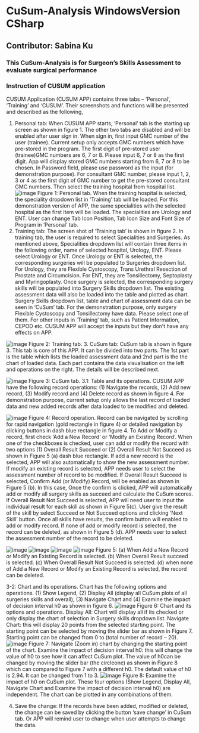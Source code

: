 # CuSum-Analysis WindowsVersion CSharp #
## Contributor: Sabina Ku

### This CuSum-Analysis is for Surgeon’s Skills Assessment to evaluate surgical performance
### Instruction of CUSUM application
CUSUM Application (CUSUM APP) contains three tabs – ‘Personal’, ‘Training’ and ‘CUSUM’. Their screenshots and functions will be presented and described as the following,
1.	Personal tab: When CUSUM APP starts, ‘Personal’ tab is the starting up screen as shown in figure 1. The other two tabs are disabled and will be enabled after user sign in. 
When sign in, first input GMC number of the user (trainee). Current setup only accepts GMC numbers which have pre-stored in the program. The first digit of pre-stored user (trainee)GMC numbers are 6, 7 or 8. Please input 6, 7 or 8 as the first digit. App will display stored GMC numbers starting from 6, 7 or 8 to be chosen.
In Password field, please use password as the input (for demonstration purpose).
For consultant GMC number, please input 1, 2, 3 or 4 as the first digit of GMC number to get the pre-stored consultant GMC numbers.
Then select the training hospital from hospital list.
![image](https://github.com/user-attachments/assets/b5833f06-20e7-42db-8091-1edf1180af24)
Figure 1: Personal tab.
When the training hospital is selected, the speciality dropdown list in ‘Training’ tab will be loaded. For this demonstration version of APP, the same specialities with the selected hospital as the first item will be loaded.  The specialities are Urology and ENT.
User can change Tab Icon Position, Tab Icon Size and Font Size of Program in ‘Personal’ tab. 
2.	Training tab: The screen shot of ‘Training tab’ is shown in figure 2. In training tab, the user is required to select Specialities and Surgeries. As mentioned above, Specialities dropdown list will contain three items in the following order, name of selected hospital, Urology, ENT. Please select Urology or ENT.
Once Urology or ENT is selected, the corresponding surgeries will be populated to Surgeries dropdown list. For Urology, they are Flexible Cystoscopy, Trans Urethral Resection of Prostate and Circumcision. For ENT, they are Tonsillectomy, Septoplasty and Myringoplasty.
Once surgery is selected, the corresponding surgery skills will be populated into Surgery Skills dropdown list. The existing assessment data will also be loaded into the table and plotted as chart.  Surgery Skills dropdown list, table and chart of assessment data can be seen in ‘CuSum’ tab.
For the demonstration purpose, only surgery Flexible Cystoscopy and Tonsillectomy have data. Please select one of them. 
For other inputs in ‘Training’ tab, such as Patient Information, CEPOD etc. CUSUM APP will accept the inputs but they don’t have any effects on APP.

![image](https://github.com/user-attachments/assets/bd2db8ed-ff4e-4098-92e9-0ee5491e4c06)
Figure 2: Training tab.
3.	CuSum tab: CuSum tab is shown in figure 3. This tab is core of this APP. It can be divided into two parts. The 1st part is the table which lists the loaded assessment data and 2nd part is the the chart of loaded data. Each part contains the data visualisation on the left and operations on the right.  The details will be described next. 

![image](https://github.com/user-attachments/assets/662c5528-c9a7-495c-a614-336fb8b826b6)
Figure 3: CuSum tab.
3.1: Table and its operations. CUSUM APP have the following record operations: (1) Navigate the records, (2) Add new record, (3) Modify record and (4) Delete record as shown in figure 4.
For demonstration purpose, current setup only allows the last record of loaded data and new added records after data loaded to be modified and deleted.

![image](https://github.com/user-attachments/assets/7033d4de-1581-4f48-9e12-bda9f68227ac)
Figure 4: Record operation.
Record can be navigated by scrolling for rapid navigation (gold rectangle in figure 4) or detailed navigation by clicking buttons in dash blue rectangle in figure 4.
To Add or Modify a record, first check ‘Add a New Record’ or ‘Modify an Existing Record’. When one of the checkboxes is checked, user can add or modify the record with two options (1) Overall Result Succeed or (2) Overall Result Not Succeed as shown in Figure 5 (a) dash blue rectangle.  If add a new record is the selected, APP will also automatically to show the new assessment number. If modify an existing record is selected, APP needs user to select the assessment number of record to be modified.
If Overall Result Succeed is selected, Confirm Add (or Modify) Record, will be enabled as shown in Figure 5 (b). In this case, Once the confirm is clicked, APP will automatically add or modify all surgery skills as succeed and calculate the CuSum scores.
If Overall Result Not Succeed is selected, APP will need user to input the individual result for each skill as shown in Figure 5(c). User give the result of the skill by select Succeed or Not Succeed options and clicking ‘Next Skill’ button. Once all skills have results, the confirm button will enabled to add or modify record.
If none of add or modify record is selected, the record can be deleted, as shown in Figure 5 (d). APP needs user to select the assessment number of the record to be deleted.

![image](https://github.com/user-attachments/assets/79692f7f-a4ec-4d80-99f5-2a4b7079f027)
![image](https://github.com/user-attachments/assets/9f1c6725-20fa-4d6d-9a86-0f5c32da79a4)
![image](https://github.com/user-attachments/assets/d1acb48e-3715-4fb6-9169-8937201a0f3e)
![image](https://github.com/user-attachments/assets/2a256b25-7aae-41d9-ad4d-a7ba3ab695a0)
Figure 5: (a) When Add a New Record or Modify an Existing Record is selected. (b) When Overall Result succeed is selected. (c) When Overall Result Not Succeed is selected. (d) when none of  Add a New Record or Modify an Existing Record is selected, the record can be deleted.

3-2: Chart and its operations. Chart has the following options and operations. (1) Show Legend, (2) Display All (display all CuSum plots of all surgeries skills and overall), (3) Navigate Chart and (4) Examine the impact of decision interval h0 as shown in figure 6.
![image](https://github.com/user-attachments/assets/9c4ae809-6cb4-43e6-8a9a-af1b559fe62f)
Figure 6: Chart and its options and operations.
Display All: Chart will display all if its checked or only display the chart of selection in Surgery skills dropdown list.
Navigate Chart: this will display 20 points from the selected starting point. The starting point can be selected by moving the slider bar as shown in Figure 7. Starting point can be changed from 0 to (total number of record – 20).
![image](https://github.com/user-attachments/assets/d45a5e0f-1392-4ab7-993f-9764b5c593f2) 
Figure 7: Navigate (Zoom in) chart by changing the starting point of the chart.
Examine the impact of decision interval h0: this will change the value of h0 to see how it can affect CuSum plot. The value of h0can be changed by moving the slider bar (the circleone) as shown in Figure 8 which can compared to Figure 7 with a different h0. The default value of h0 is 2.94. It can be changed from 1 to 3.
![image](https://github.com/user-attachments/assets/b0f6233c-82dd-4625-af62-06536c2f6800) 
Figure 8: Examine the impact of h0 on CuSum plot.
These four options (Show Legend, Display All, Navigate Chart and Examine the impact of decision interval h0) are independent. The chart can be plotted in any combinations of them.

4.	Save the change: If the records have been added, modified or deleted, the change can be saved by clicking the button ‘save change’ in CuSum tab. Or APP will remind user to change when user attempts to change the data.
